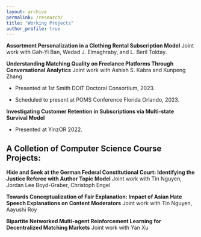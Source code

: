 ```yaml
---
layout: archive
permalink: /research/
title: "Working Projects"
author_profile: true
---
```


**Assortment Personalization in a Clothing Rental Subscription Model** Joint work with Gah-Yi Ban, Wedad J. Elmaghraby, and L. Beril Toktay.

**Understanding Matching Quality on Freelance Platforms Through Conversational Analytics** Joint work with Ashish S. Kabra and Kunpeng Zhang

 * Presented at 1st Smith DOIT Doctoral Consortium, 2023.

 * Scheduled to present at POMS Conference Florida Orlando, 2023. 

**Investigating Customer Retention in Subscriptions via Multi-state Survival Model**
 
 * Presented at YinzOR 2022.

## A Colletion of Computer Science Course Projects:

**Hide and Seek at the German Federal Constitutional Court: Identifying the Justice Referee with Author Topic Model** Joint work with Tin Nguyen, Jordan Lee Boyd-Graber, Christoph Engel

**Towards Conceptualization of Fair Explanation: Impact of Asian Hate Speech Explanations on Content Moderators** Joint work with Tin Nguyen, Aayushi Roy

**Bipartite Networked Multi-agent Reinforcement Learning for Decentralized Matching Markets** Joint work with Yan Xu


